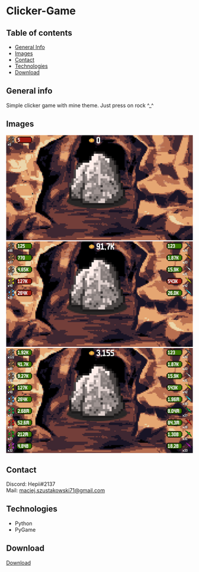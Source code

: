 # Clicker-Game
## Table of contents
* [General Info](#general_info)
* [Images](#images)
* [Contact](#contact)
* [Technologies](#technologies)
* [Download](#download)
## General info
Simple clicker game with mine theme. Just press on rock ^_^

## Images
![1](./data/1.png)<br />
![2](./data/2.png)<br />
![3](./data/3.png)<br />

## Contact
Discord: Hepii#2137 <br />
Mail: maciej.szustakowski71@gmail.com

## Technologies
* Python
* PyGame

## Download
  <a href="https://www54.zippyshare.com/d/El9s4xwC/43874/Clicker.rar">Download</a>

